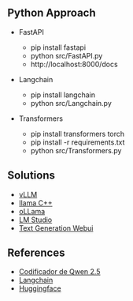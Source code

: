 

## Python Approach
- FastAPI
    - pip install fastapi
    - python src/FastAPI.py
    - http://localhost:8000/docs

- Langchain
    - pip install langchain
    - python src/Langchain.py

- Transformers
    - pip install transformers torch
    - pip install -r requirements.txt
    - python src/Transformers.py

## Solutions  
- [vLLM](./doc/vllm.md)
- [llama C++](./doc/llama.cpp.md)
- [oLLama](./doc/oLLama.md)
- [LM Studio](./doc/lmstudio.md)
- [Text Generation Webui](./doc/text-generation-webui.md)

## References
- [Codificador de Qwen 2.5](https://www.datacamp.com/es/tutorial/qwen-coder-2-5?dc_referrer=https%3A%2F%2Fwww.google.com%2F)
- [Langchain](https://python.langchain.com/docs/integrations/chat/ollama/)
- [Huggingface](https://huggingface.co/models?sort=modified&search=ggml)